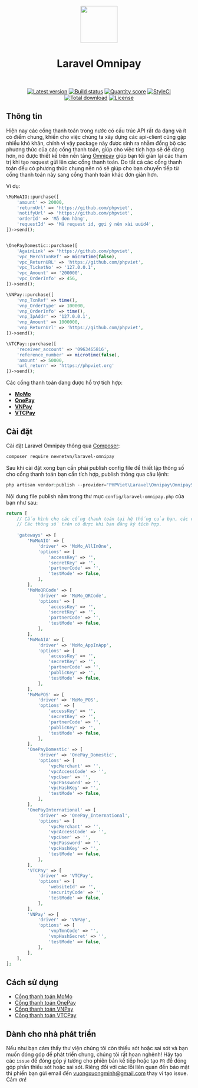 <p align="center">
    <a href="https://github.com/laravel" target="_blank">
        <img src="https://avatars0.githubusercontent.com/u/958072" height="100px">
    </a>
    <h1 align="center">Laravel Omnipay</h1>
    <br>
    <p align="center">
    <a href="https://packagist.org/packages/phpviet/laravel-omnipay"><img src="https://img.shields.io/packagist/v/phpviet/laravel-omnipay.svg?style=flat-square" alt="Latest version"></a>
    <a href="https://travis-ci.org/phpviet/laravel-omnipay"><img src="https://img.shields.io/travis/phpviet/laravel-omnipay/master.svg?style=flat-square" alt="Build status"></a>
    <a href="https://scrutinizer-ci.com/g/phpviet/laravel-omnipay"><img src="https://img.shields.io/scrutinizer/g/phpviet/laravel-omnipay.svg?style=flat-square" alt="Quantity score"></a>
    <a href="https://styleci.io/repos/189053932"><img src="https://styleci.io/repos/189053932/shield?branch=master" alt="StyleCI"></a>
    <a href="https://packagist.org/packages/phpviet/laravel-omnipay"><img src="https://img.shields.io/packagist/dt/phpviet/laravel-omnipay.svg?style=flat-square" alt="Total download"></a>
    <a href="https://packagist.org/packages/phpviet/laravel-omnipay"><img src="https://img.shields.io/packagist/l/phpviet/laravel-omnipay.svg?style=flat-square" alt="License"></a>
    </p>
</p>

## Thông tin

Hiện nay các cổng thanh toán trong nước có cấu trúc API rất đa dạng và ít có điểm chung, 
khiến cho việc chúng ta xây dựng các api-client cũng gặp nhiều khó khăn, 
chính vì vậy package này được sinh ra nhằm đồng bộ các phương thức của các cổng thanh toán, 
giúp cho việc tích hợp sẽ dễ dàng hơn, nó được thiết kế trên nền tảng [Omnipay](https://omnipay.thephpleague.com/) 
giúp bạn tối giản lại các tham trị khi tạo request gửi lên các cổng thanh toán. 
Do tất cả các cổng thanh toán đều có phương thức chung nên nó sẽ giúp cho bạn chuyển tiếp từ cổng thanh toán này sang cổng thanh toán khác đơn giản hơn.

Ví dụ:
```php
\MoMoAIO::purchase([
    'amount' => 20000,
    'returnUrl' => 'https://github.com/phpviet',
    'notifyUrl' => 'https://github.com/phpviet',
    'orderId' => 'Mã đơn hàng',
    'requestId' => 'Mã request id, gợi ý nên xài uuid4',
])->send();


\OnePayDomestic::purchase([
    'AgainLink' => 'https://github.com/phpviet',
    'vpc_MerchTxnRef' => microtime(false),
    'vpc_ReturnURL' => 'https://github.com/phpviet',
    'vpc_TicketNo' => '127.0.0.1',
    'vpc_Amount' => '200000',
    'vpc_OrderInfo' => 456,
])->send();

\VNPay::purchase([
    'vnp_TxnRef' => time(),
    'vnp_OrderType' => 100000,
    'vnp_OrderInfo' => time(),
    'vnp_IpAddr' => '127.0.0.1',
    'vnp_Amount' => 1000000,
    'vnp_ReturnUrl' => 'https://github.com/phpviet',
])->send();

\VTCPay::purchase([
    'receiver_account' => '0963465816',
    'reference_number' => microtime(false),
    'amount' => 50000,
    'url_return' => 'https://phpviet.org'
])->send();

```

Các cổng thanh toán đang được hổ trợ tích hợp:

+ **[MoMo](https://momo.vn)**
+ **[OnePay](https://onepay.vn)**
+ **[VNPay](https://vnpay.vn)**
+ **[VTCPay](https://vtcpay.vn)**


## Cài đặt

Cài đặt Laravel Omnipay thông qua [Composer](https://getcomposer.org):

```bash
composer require newnetvn/laravel-omnipay
```

Sau khi cài đặt xong bạn cần phải publish config file để thiết lập thông số cho cổng thanh toán bạn cần tích hợp, publish thông qua câu lệnh:

```php
php artisan vendor:publish --provider="PHPViet\Laravel\Omnipay\OmnipayServiceProvider" --tag="config"
```

Nội dung file publish nằm trong thư mục `config/laravel-omnipay.php` của bạn như sau:

```php
return [
    // Cấu hình cho các cổng thanh toán tại hệ thống của bạn, các cổng không xài có thể xóa cho gọn hoặc không điền.
    // Các thông số trên có được khi bạn đăng ký tích hợp.
    
    'gateways' => [
        'MoMoAIO' => [
            'driver' => 'MoMo_AllInOne',
            'options' => [
                'accessKey' => '',
                'secretKey' => '',
                'partnerCode' => '',
                'testMode' => false,
            ],
        ],
        'MoMoQRCode' => [
            'driver' => 'MoMo_QRCode',
            'options' => [
                'accessKey' => '',
                'secretKey' => '',
                'partnerCode' => '',
                'testMode' => false,
            ],
        ],
        'MoMoAIA' => [
            'driver' => 'MoMo_AppInApp',
            'options' => [
                'accessKey' => '',
                'secretKey' => '',
                'partnerCode' => '',
                'publicKey' => '',
                'testMode' => false,
            ],
        ],
        'MoMoPOS' => [
            'driver' => 'MoMo_POS',
            'options' => [
                'accessKey' => '',
                'secretKey' => '',
                'partnerCode' => '',
                'publicKey' => '',
                'testMode' => false,
            ],
        ],
        'OnePayDomestic' => [
            'driver' => 'OnePay_Domestic',
            'options' => [
                'vpcMerchant' => '',
                'vpcAccessCode' => '',
                'vpcUser' => '',
                'vpcPassword' => '',
                'vpcHashKey' => '',
                'testMode' => false,
            ],
        ],
        'OnePayInternational' => [
            'driver' => 'OnePay_International',
            'options' => [
                'vpcMerchant' => '',
                'vpcAccessCode' => '',
                'vpcUser' => '',
                'vpcPassword' => '',
                'vpcHashKey' => '',
                'testMode' => false,
            ],
        ],
        'VTCPay' => [
            'driver' => 'VTCPay',
            'options' => [
                'websiteId' => '',
                'securityCode' => '',
                'testMode' => false,
            ],
        ],
        'VNPay' => [
            'driver' => 'VNPay',
            'options' => [
                'vnpTmnCode' => '',
                'vnpHashSecret' => '',
                'testMode' => false,
            ],
        ],
    ],
];
```
## Cách sử dụng

+ [Cổng thanh toán MoMo](/docs/MoMo.md)
+ [Cổng thanh toán OnePay](/docs/OnePay.md)
+ [Cổng thanh toán VNPay](/docs/VNPay.md)
+ [Cổng thanh toán VTCPay](/docs/VTCPay.md)

## Dành cho nhà phát triển

Nếu như bạn cảm thấy thư viện chúng tôi còn thiếu sót hoặc sai sót và bạn muốn đóng góp để phát triển chung, 
chúng tôi rất hoan nghênh! Hãy tạo các `issue` để đóng góp ý tưởng cho phiên bản kế tiếp hoặc tạo `PR` 
để đóng góp phần thiếu sót hoặc sai sót. Riêng đối với các lỗi liên quan đến bảo mật thì phiền bạn gửi email đến
vuongxuongminh@gmail.com thay vì tạo issue. Cảm ơn!
